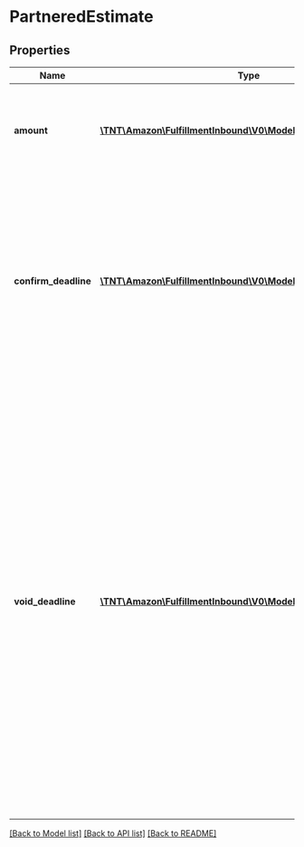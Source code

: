 # PartneredEstimate

## Properties
Name | Type | Description | Notes
------------ | ------------- | ------------- | -------------
**amount** | [**\TNT\Amazon\FulfillmentInbound\V0\Model\Amount**](Amount.md) | The amount that the Amazon-partnered carrier will charge to ship the inbound shipment. | 
**confirm_deadline** | [**\TNT\Amazon\FulfillmentInbound\V0\Model\TimeStampStringType**](TimeStampStringType.md) | The date in ISO 8601 date time format by which this estimate must be confirmed. After this date the estimate is no longer valid and cannot be confirmed.  Returned only if the TransportStatus value of the inbound shipment is ESTIMATED. | [optional] 
**void_deadline** | [**\TNT\Amazon\FulfillmentInbound\V0\Model\TimeStampStringType**](TimeStampStringType.md) | The date in ISO 8601 date time format after which a confirmed transportation request can no longer be voided. This date is 24 hours after a Small Parcel shipment transportation request is confirmed or one hour after a Less Than Truckload/Full Truckload (LTL/FTL) shipment transportation request is confirmed. After the void deadline passes the seller&#39;s account will be charged for the shipping cost.  Returned only if the TransportStatus value of the inbound shipment is CONFIRMED. | [optional] 

[[Back to Model list]](../README.md#documentation-for-models) [[Back to API list]](../README.md#documentation-for-api-endpoints) [[Back to README]](../README.md)


